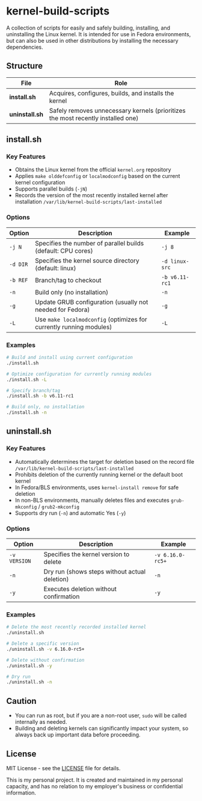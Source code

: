 # kernel-build-scripts

A collection of scripts for easily and safely building, installing, and uninstalling the Linux kernel.
It is intended for use in Fedora environments, but can also be used in other distributions by installing the necessary dependencies.

## Structure

| File            | Role                                                              |
| --------------- | ----------------------------------------------------------------- |
| **install.sh**  | Acquires, configures, builds, and installs the kernel             |
| **uninstall.sh**| Safely removes unnecessary kernels (prioritizes the most recently installed one) |


## install.sh

### Key Features
- Obtains the Linux kernel from the official `kernel.org` repository
- Applies `make olddefconfig` or `localmodconfig` based on the current kernel configuration
- Supports parallel builds (`-jN`)
- Records the version of the most recently installed kernel after installation
  `/var/lib/kernel-build-scripts/last-installed`

### Options

| Option     | Description                                     | Example        |
| ---------- | ----------------------------------------------- | -------------- |
| `-j N`     | Specifies the number of parallel builds (default: CPU cores) | `-j 8`         |
| `-d DIR`   | Specifies the kernel source directory (default: linux) | `-d linux-src` |
| `-b REF`   | Branch/tag to checkout                          | `-b v6.11-rc1` |
| `-n`       | Build only (no installation)                    | `-n`           |
| `-g`       | Update GRUB configuration (usually not needed for Fedora) | `-g`           |
| `-L`       | Use `make localmodconfig` (optimizes for currently running modules) | `-L`           |

### Examples
```bash
# Build and install using current configuration
./install.sh

# Optimize configuration for currently running modules
./install.sh -L

# Specify branch/tag
./install.sh -b v6.11-rc1

# Build only, no installation
./install.sh -n
````


## uninstall.sh

### Key Features

* Automatically determines the target for deletion based on the record file `/var/lib/kernel-build-scripts/last-installed`
* Prohibits deletion of the currently running kernel or the default boot kernel
* In Fedora/BLS environments, uses `kernel-install remove` for safe deletion
* In non-BLS environments, manually deletes files and executes `grub-mkconfig` / `grub2-mkconfig`
* Supports dry run (`-n`) and automatic Yes (`-y`)

### Options

| Option        | Description                                     | Example          |
| ------------- | ----------------------------------------------- | ---------------- |
| `-v VERSION`  | Specifies the kernel version to delete          | `-v 6.16.0-rc5+` |
| `-n`          | Dry run (shows steps without actual deletion)   | `-n`             |
| `-y`          | Executes deletion without confirmation          | `-y`             |

### Examples

```bash
# Delete the most recently recorded installed kernel
./uninstall.sh

# Delete a specific version
./uninstall.sh -v 6.16.0-rc5+

# Delete without confirmation
./uninstall.sh -y

# Dry run
./uninstall.sh -n
```


## Caution

* You can run as root, but if you are a non-root user, `sudo` will be called internally as needed.
* Building and deleting kernels can significantly impact your system, so always back up important data before proceeding.


## License

MIT License - see the [LICENSE](LICENSE) file for details.


This is my personal project. It is created and maintained in my personal capacity, and has no relation to my employer's business or confidential information.